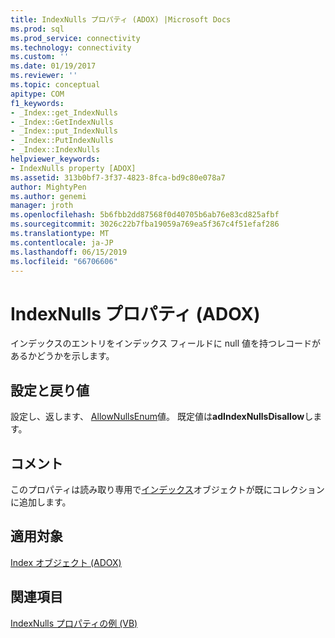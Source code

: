 ```yaml
---
title: IndexNulls プロパティ (ADOX) |Microsoft Docs
ms.prod: sql
ms.prod_service: connectivity
ms.technology: connectivity
ms.custom: ''
ms.date: 01/19/2017
ms.reviewer: ''
ms.topic: conceptual
apitype: COM
f1_keywords:
- _Index::get_IndexNulls
- _Index::GetIndexNulls
- _Index::put_IndexNulls
- _Index::PutIndexNulls
- _Index::IndexNulls
helpviewer_keywords:
- IndexNulls property [ADOX]
ms.assetid: 313b0bf7-3f37-4823-8fca-bd9c80e078a7
author: MightyPen
ms.author: genemi
manager: jroth
ms.openlocfilehash: 5b6fbb2dd87568f0d40705b6ab76e83cd825afbf
ms.sourcegitcommit: 3026c22b7fba19059a769ea5f367c4f51efaf286
ms.translationtype: MT
ms.contentlocale: ja-JP
ms.lasthandoff: 06/15/2019
ms.locfileid: "66706606"
---
```

# <a name="indexnulls-property-adox"></a>IndexNulls プロパティ (ADOX)
インデックスのエントリをインデックス フィールドに null 値を持つレコードがあるかどうかを示します。  
  
## <a name="settings-and-return-values"></a>設定と戻り値  
 設定し、返します、 [AllowNullsEnum](../../../ado/reference/adox-api/allownullsenum.md)値。 既定値は**adIndexNullsDisallow**します。  
  
## <a name="remarks"></a>コメント  
 このプロパティは読み取り専用で[インデックス](../../../ado/reference/adox-api/index-object-adox.md)オブジェクトが既にコレクションに追加します。  
  
## <a name="applies-to"></a>適用対象  
 [Index オブジェクト (ADOX)](../../../ado/reference/adox-api/index-object-adox.md)  
  
## <a name="see-also"></a>関連項目  
 [IndexNulls プロパティの例 (VB)](../../../ado/reference/adox-api/indexnulls-property-example-vb.md)
